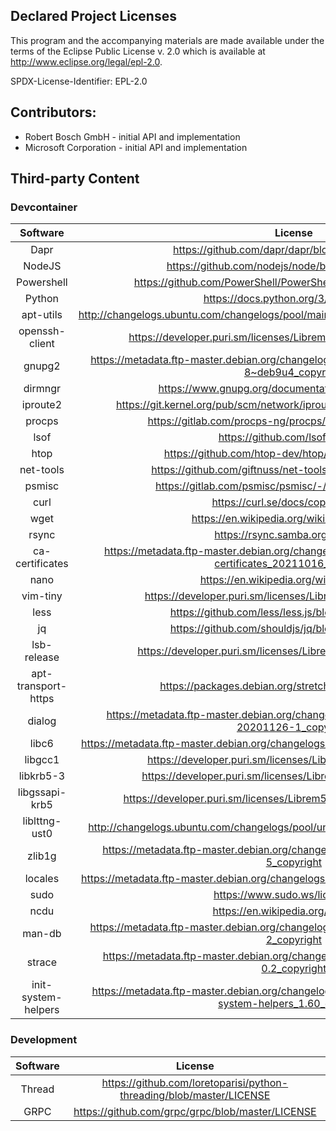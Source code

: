 ## Declared Project Licenses

This program and the accompanying materials are made available under the terms
of the Eclipse Public License v. 2.0 which is available at
http://www.eclipse.org/legal/epl-2.0.

SPDX-License-Identifier: EPL-2.0

## Contributors: 
*   Robert Bosch GmbH - initial API and implementation
*   Microsoft Corporation - initial API and implementation

## Third-party Content

### Devcontainer 

| Software | License | 
|:-:|:-:|
| Dapr | https://github.com/dapr/dapr/blob/master/LICENSE |
| NodeJS | https://github.com/nodejs/node/blob/master/LICENSE | 
| Powershell | https://github.com/PowerShell/PowerShell/blob/master/LICENSE.txt |
| Python | https://docs.python.org/3/license.html |
| apt-utils | http://changelogs.ubuntu.com/changelogs/pool/main/a/apt/apt_1.6.12ubuntu0.2/copyright |
| openssh-client | https://developer.puri.sm/licenses/Librem5/Birch/openssh-client.html |
| gnupg2 | https://metadata.ftp-master.debian.org/changelogs//main/g/gnupg2/gnupg2_2.1.18-8~deb9u4_copyright |
| dirmngr | https://www.gnupg.org/documentation/manuals/dirmngr/ |
| iproute2 | https://git.kernel.org/pub/scm/network/iproute2/iproute2.git/tree/COPYING |
| procps | https://gitlab.com/procps-ng/procps/-/blob/newlib/COPYING |
| lsof | https://github.com/lsof-org/lsof |
| htop | https://github.com/htop-dev/htop/blob/main/COPYING |
| net-tools | https://github.com/giftnuss/net-tools/blob/master/COPYING |
| psmisc | https://gitlab.com/psmisc/psmisc/-/blob/master/COPYING | 
| curl | https://curl.se/docs/copyright.html |
| wget | https://en.wikipedia.org/wiki/Wget#License |
| rsync | https://rsync.samba.org/GPL.html |
| ca-certificates | https://metadata.ftp-master.debian.org/changelogs//main/c/ca-certificates/ca-certificates_20211016_copyright |
| nano | https://en.wikipedia.org/wiki/GNU_nano |
| vim-tiny | https://developer.puri.sm/licenses/Librem5/Birch/vim-tiny.html |
| less | https://github.com/less/less.js/blob/master/LICENSE |
| jq | https://github.com/shouldjs/jq/blob/master/LICENSE |
| lsb-release | https://developer.puri.sm/licenses/Librem5/Birch/lsb-release.html |
| apt-transport-https | https://packages.debian.org/stretch/apt-transport-https |
| dialog | https://metadata.ftp-master.debian.org/changelogs//main/d/dialog/dialog_1.3-20201126-1_copyright |
| libc6 | https://metadata.ftp-master.debian.org/changelogs//main/g/glibc/glibc_2.32-4_copyright |
| libgcc1 | https://developer.puri.sm/licenses/Librem5/Birch/libgcc1.html |
| libkrb5-3 | https://developer.puri.sm/licenses/Librem5/Birch/libkrb5-3.html |
| libgssapi-krb5 | https://developer.puri.sm/licenses/Librem5/Birch/libgssapi-krb5-2.html |
| liblttng-ust0 | http://changelogs.ubuntu.com/changelogs/pool/universe/u/ust/ust_2.10.1-1/copyright |
| zlib1g | https://metadata.ftp-master.debian.org/changelogs//main/z/zlib/zlib_1.2.8.dfsg-5_copyright |
| locales | https://metadata.ftp-master.debian.org/changelogs//main/g/glibc/glibc_2.32-4_copyright |
| sudo | https://www.sudo.ws/license.html |
| ncdu | https://en.wikipedia.org/wiki/Ncdu |
| man-db | https://metadata.ftp-master.debian.org/changelogs//main/m/man-db/man-db_2.9.4-2_copyright |
| strace | https://metadata.ftp-master.debian.org/changelogs//main/s/strace/strace_4.26-0.2_copyright |
| init-system-helpers | https://metadata.ftp-master.debian.org/changelogs//main/i/init-system-helpers/init-system-helpers_1.60_copyright |

### Development
| Software | License | 
|:-:|:-:|
| Thread | https://github.com/loretoparisi/python-threading/blob/master/LICENSE |
| GRPC | https://github.com/grpc/grpc/blob/master/LICENSE |


